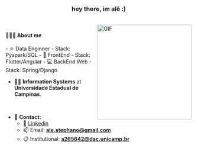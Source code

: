 <h3 align="center">hey there, im alê :)</h3>

<br/>

  <img align="right" alt="GIF" src="https://i.pinimg.com/originals/57/18/5d/57185d2176d7cbaebdb74c00ce1b9ebf.gif" width="256" height="256" />

   <h4>👨🏻‍💻 About me</h4>
- ⚛ Data Enginner
  - Stack: Pyspark/SQL
- 📱 FrontEnd
  - Stack: Flutter/Angular
- 💻 BackEnd Web
  - Stack: Spring/Django

   
- 👨‍🎓 **Information Systems** at **Universidade Estadual de Campinas**.

<br/>

- 🔭 **Contact:** 
  - 🏢 [Linkedin](https://www.linkedin.com/in/alexandre-stephano-852ab717b/)
  - 📫 Email: **ale.stephano@gmail.com**
  - 📋 Institutional: **a265642@dac.unicamp.br**

<br/>
